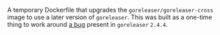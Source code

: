 A temporary Dockerfile that upgrades the `goreleaser/goreleaser-cross` image to use a later version of `goreleaser`. This was built as a one-time thing to work around [a bug](https://github.com/goreleaser/goreleaser/pull/5298) present in `goreleaser` `2.4.4`.
